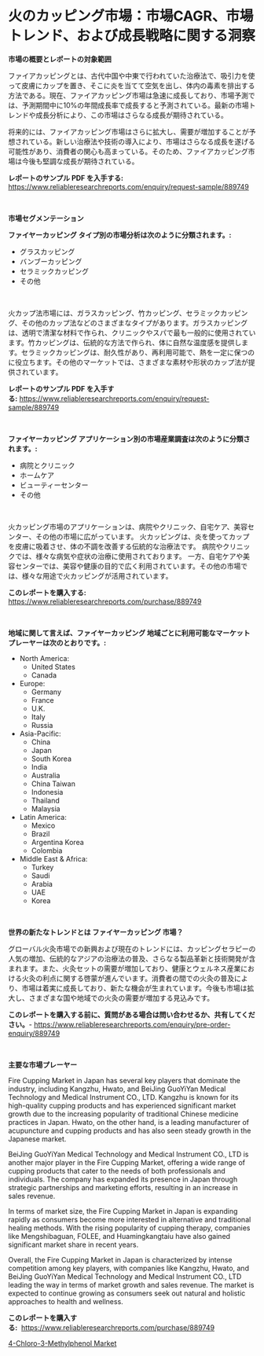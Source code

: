 <p><h1>火のカッピング市場：市場CAGR、市場トレンド、および成長戦略に関する洞察</h1></p><p><strong>市場の概要とレポートの対象範囲</strong></p>
<p><p>ファイアカッピングとは、古代中国や中東で行われていた治療法で、吸引力を使って皮膚にカップを置き、そこに炎を当てて空気を出し、体内の毒素を排出する方法である。現在、ファイアカッピング市場は急速に成長しており、市場予測では、予測期間中に10%の年間成長率で成長すると予測されている。最新の市場トレンドや成長分析により、この市場はさらなる成長が期待されている。</p><p>将来的には、ファイアカッピング市場はさらに拡大し、需要が増加することが予想されている。新しい治療法や技術の導入により、市場はさらなる成長を遂げる可能性があり、消費者の関心も高まっている。そのため、ファイアカッピング市場は今後も堅調な成長が期待されている。</p></p>
<p><strong>レポートのサンプル PDF を入手する:</strong> <a href="https://www.reliableresearchreports.com/enquiry/request-sample/889749">https://www.reliableresearchreports.com/enquiry/request-sample/889749</a></p>
<p>&nbsp;</p>
<p><strong>市場セグメンテーション</strong></p>
<p><strong>ファイヤーカッピング タイプ別の市場分析は次のように分類されます。:</strong></p>
<p><ul><li>グラスカッピング</li><li>バンブーカッピング</li><li>セラミックカッピング</li><li>その他</li></ul></p>
<p>&nbsp;</p>
<p><p>火カップ法市場には、ガラスカッピング、竹カッピング、セラミックカッピング、その他のカップ法などのさまざまなタイプがあります。ガラスカッピングは、透明で清潔な材料で作られ、クリニックやスパで最も一般的に使用されています。竹カッピングは、伝統的な方法で作られ、体に自然な温度感を提供します。セラミックカッピングは、耐久性があり、再利用可能で、熱を一定に保つのに役立ちます。その他のマーケットでは、さまざまな素材や形状のカップ法が提供されています。</p></p>
<p><strong>レポートのサンプル PDF を入手する:</strong>&nbsp;<a href="https://www.reliableresearchreports.com/enquiry/request-sample/889749">https://www.reliableresearchreports.com/enquiry/request-sample/889749</a></p>
<p>&nbsp;</p>
<p><strong> ファイヤーカッピング アプリケーション別の市場産業調査は次のように分類されます。:</strong></p>
<p><ul><li>病院とクリニック</li><li>ホームケア</li><li>ビューティーセンター</li><li>その他</li></ul></p>
<p>&nbsp;</p>
<p><p>火カッピング市場のアプリケーションは、病院やクリニック、自宅ケア、美容センター、その他の市場に広がっています。 火カッピングは、炎を使ってカップを皮膚に吸着させ、体の不調を改善する伝統的な治療法です。 病院やクリニックでは、様々な病気や症状の治療に使用されております。 一方、自宅ケアや美容センターでは、美容や健康の目的で広く利用されています。その他の市場では、様々な用途で火カッピングが活用されています。</p></p>
<p><strong>このレポートを購入する:</strong>&nbsp; <a href="https://www.reliableresearchreports.com/purchase/889749">https://www.reliableresearchreports.com/purchase/889749</a></p>
<p>&nbsp;</p>
<p><strong>地域に関して言えば、ファイヤーカッピング 地域ごとに利用可能なマーケットプレーヤーは次のとおりです。:</strong></p>
<p><ul>
    <li>
        North America:
        <ul>
            <li>United States</li>
            <li>Canada</li>
        </ul>
    </li>
    <li>
        Europe:
        <ul>
            <li>Germany</li>
            <li>France</li>
            <li>U.K.</li>
            <li>Italy</li>
            <li>Russia</li>
        </ul>
    </li>
    <li>
        Asia-Pacific:
        <ul>
            <li>China</li>
            <li>Japan</li>
            <li>South Korea</li>
            <li>India</li>
            <li>Australia</li>
            <li>China Taiwan</li>
            <li>Indonesia</li>
            <li>Thailand</li>
            <li>Malaysia</li>
        </ul>
    </li>
    <li>
        Latin America:
        <ul>
            <li>Mexico</li>
            <li>Brazil</li>
            <li>Argentina Korea</li>
            <li>Colombia</li>
        </ul>
    </li>
    <li>
        Middle East & Africa:
        <ul>
            <li>Turkey</li>
            <li>Saudi</li>
            <li>Arabia</li>
            <li>UAE</li>
            <li>Korea</li>
        </ul>
    </li>
    </ul></p>
<p>&nbsp;</p>
<p><strong>世界の新たなトレンドとは ファイヤーカッピング 市場？</strong></p>
<p><p>グローバル火灸市場での新興および現在のトレンドには、カッピングセラピーの人気の増加、伝統的なアジアの治療法の普及、さらなる製品革新と技術開発が含まれます。また、火灸セットの需要が増加しており、健康とウェルネス産業における火灸の利点に関する啓蒙が進んでいます。消費者の間での火灸の普及により、市場は着実に成長しており、新たな機会が生まれています。今後も市場は拡大し、さまざまな国や地域での火灸の需要が増加する見込みです。</p></p>
<p><strong>このレポートを購入する前に、質問がある場合は問い合わせるか、共有してください。</strong>- <a href="https://www.reliableresearchreports.com/enquiry/pre-order-enquiry/889749">https://www.reliableresearchreports.com/enquiry/pre-order-enquiry/889749</a></p>
<p>&nbsp;</p>
<p><strong>主要な市場プレーヤー</strong></p>
<p><p>Fire Cupping Market in Japan has several key players that dominate the industry, including Kangzhu, Hwato, and BeiJing GuoYiYan Medical Technology and Medical Instrument CO., LTD. Kangzhu is known for its high-quality cupping products and has experienced significant market growth due to the increasing popularity of traditional Chinese medicine practices in Japan. Hwato, on the other hand, is a leading manufacturer of acupuncture and cupping products and has also seen steady growth in the Japanese market.</p><p>BeiJing GuoYiYan Medical Technology and Medical Instrument CO., LTD is another major player in the Fire Cupping Market, offering a wide range of cupping products that cater to the needs of both professionals and individuals. The company has expanded its presence in Japan through strategic partnerships and marketing efforts, resulting in an increase in sales revenue.</p><p>In terms of market size, the Fire Cupping Market in Japan is expanding rapidly as consumers become more interested in alternative and traditional healing methods. With the rising popularity of cupping therapy, companies like Mengshibaguan, FOLEE, and Huamingkangtaiu have also gained significant market share in recent years.</p><p>Overall, the Fire Cupping Market in Japan is characterized by intense competition among key players, with companies like Kangzhu, Hwato, and BeiJing GuoYiYan Medical Technology and Medical Instrument CO., LTD leading the way in terms of market growth and sales revenue. The market is expected to continue growing as consumers seek out natural and holistic approaches to health and wellness.</p></p>
<p><strong>このレポートを購入する:</strong>&nbsp;&nbsp;<a href="https://www.reliableresearchreports.com/purchase/889749">https://www.reliableresearchreports.com/purchase/889749</a></p>
<p><p><a href="https://github.com/Hazelklievgspy6vdcsmu106w/Market-Research-Report-List-1/blob/main/4-chloro-3-methylphenol-market.md">4-Chloro-3-Methylphenol Market</a></p></p>